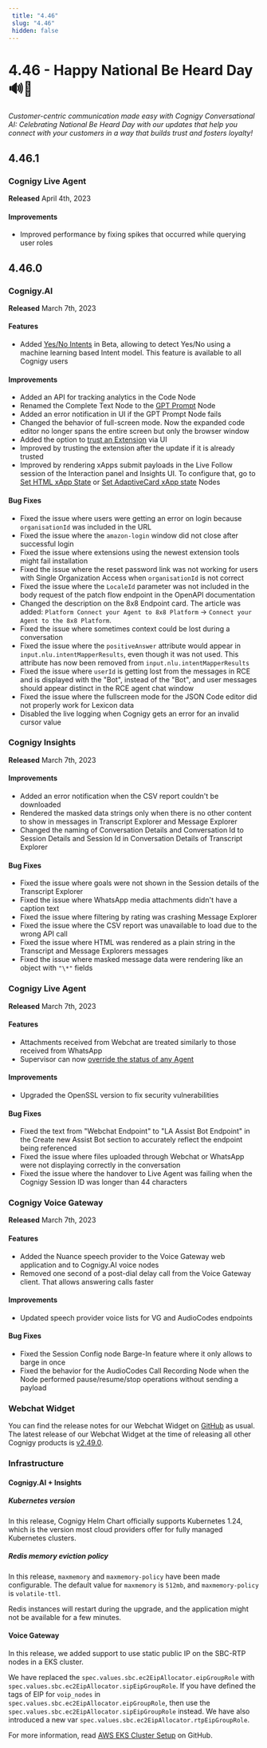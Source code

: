 ```yaml
---
 title: "4.46" 
 slug: "4.46" 
 hidden: false 
---
```


# 4.46 - Happy National Be Heard Day 🔊🤝

_Customer-centric communication made easy with Cognigy Conversational AI: Celebrating National Be Heard Day with our updates that help you connect with your customers in a way that builds trust and fosters loyalty!_

## 4.46.1

### Cognigy Live Agent

**Released** April 4th, 2023

#### Improvements

- Improved performance by fixing spikes that occurred while querying user roles

## 4.46.0

### Cognigy.AI

**Released** March 7th, 2023

#### Features

- Added [Yes/No Intents](../ai/empower/nlu/intents/yes-no-intents.md) in Beta, allowing to detect Yes/No using a machine learning based Intent model. This feature is available to all Cognigy users

#### Improvements

- Added an API for tracking analytics in the Code Node
- Renamed the Complete Text Node to the [GPT Prompt](../ai/build/node-reference/service/llm-prompt.md) Node
- Added an error notification in UI if the GPT Prompt Node fails
- Changed the behavior of full-screen mode. Now the expanded code editor no longer spans the entire screen but only the browser window
- Added the option to [trust an Extension](../ai/build/extensions.md#extension-performance) via UI
- Improved by trusting the extension after the update if it is already trusted
- Improved by rendering xApps submit payloads in the Live Follow session of the Interaction panel and Insights UI. To configure that, go to [Set HTML xApp State](../ai/build/node-reference/xApp/set-html-xApp-state.md#description) or [Set AdaptiveCard xApp state](../ai/build/node-reference/xApp/set-AdaptiveCard-xApp-state.md#description) Nodes

#### Bug Fixes

- Fixed the issue where users were getting an error on login because `organisationId` was included in the URL
- Fixed the issue where the `amazon-login` window did not close after successful login
- Fixed the issue where extensions using the newest extension tools might fail installation
- Fixed the issue where the reset password link was not working for users with Single Organization Access when `organisationId` is not correct
- Fixed the issue where the `LocaleId` parameter was not included in the body request of the patch flow endpoint in the OpenAPI documentation
- Changed the description on the 8x8 Endpoint card. The article was added: `Platform Connect your Agent to 8x8 Platform` → `Connect your Agent to the 8x8 Platform`.
- Fixed the issue where sometimes context could be lost during a conversation
- Fixed the issue where the `positiveAnswer` attribute would appear in `input.nlu.intentMapperResults`, even though it was not used. This attribute has now been removed from `input.nlu.intentMapperResults`
- Fixed the issue where `userId` is getting lost from the messages in RCE and is displayed with the "Bot", instead of the "Bot", and user messages should appear distinct in the RCE agent chat window
- Fixed the issue where the fullscreen mode for the JSON Code editor did not properly work for Lexicon data
- Disabled the live logging when Cognigy gets an error for an invalid cursor value

### Cognigy Insights

**Released** March 7th, 2023

#### Improvements

- Added an error notification when the CSV report couldn't be downloaded
- Rendered the masked data strings only when there is no other content to show in messages in Transcript Explorer and Message Explorer
- Changed the naming of Conversation Details and Conversation Id to Session Details and Session Id in Conversation Details of Transcript Explorer

#### Bug Fixes

- Fixed the issue where goals were not shown in the Session details of the Transcript Explorer
- Fixed the issue where WhatsApp media attachments didn't have a caption text
- Fixed the issue where filtering by rating was crashing Message Explorer
- Fixed the issue where the CSV report was unavailable to load due to the wrong API call
- Fixed the issue where HTML was rendered as a plain string in the Transcript and Message Explorers messages
- Fixed the issue where masked message data were rendering like an object with `"\*"` fields

### Cognigy Live Agent

**Released** March 7th, 2023

#### Features

- Attachments received from Webchat are treated similarly to those received from WhatsApp
- Supervisor can now [override the status of any Agent](../live-agent/reports/supervisor-overview.md)

#### Improvements

- Upgraded the OpenSSL version to fix security vulnerabilities

#### Bug Fixes

- Fixed the text from "Webchat Endpoint" to "LA Assist Bot Endpoint" in the Create new Assist Bot section to accurately reflect the endpoint being referenced
- Fixed the issue where files uploaded through Webchat or WhatsApp were not displaying correctly in the conversation
- Fixed the issue where the handover to Live Agent was failing when the Cognigy Session ID was longer than 44 characters

### Cognigy Voice Gateway

**Released** March 7th, 2023

#### Features

- Added the Nuance speech provider to the Voice Gateway web application and to Cognigy.AI voice nodes
- Removed one second of a post-dial delay call from the Voice Gateway client. That allows answering calls faster

#### Improvements

- Updated speech provider voice lists for VG and AudioCodes endpoints

#### Bug Fixes

- Fixed the Session Config node Barge-In feature where it only allows to barge in once
- Fixed the behavior for the AudioCodes Call Recording Node when the Node performed pause/resume/stop operations without sending a payload

### Webchat Widget

You can find the release notes for our Webchat Widget on [GitHub](https://github.com/Cognigy/WebchatWidget/releases) as usual. The latest release of our Webchat Widget at the time of releasing all other Cognigy products is [v2.49.0](https://github.com/Cognigy/WebchatWidget/releases/tag/v2.49.0).

### Infrastructure

#### Cognigy.AI + Insights

##### Kubernetes version

In this release, Cognigy Helm Chart officially supports Kubernetes 1.24, which is the version most cloud providers offer for fully managed Kubernetes clusters.

##### Redis memory eviction policy

In this release, `maxmemory` and `maxmemory-policy` have been made configurable. The default value for `maxmemory` is `512mb`, and `maxmemory-policy` is `volatile-ttl`.

Redis instances will restart during the upgrade, and the application might not be available for a few minutes.

#### Voice Gateway

In this release, we added support to use static public IP on the SBC-RTP nodes in a EKS cluster.

We have replaced the `spec.values.sbc.ec2EipAllocator.eipGroupRole` with `spec.values.sbc.ec2EipAllocator.sipEipGroupRole`. If you have defined the tags of EIP for `voip_nodes` in `spec.values.sbc.ec2EipAllocator.eipGroupRole`, then use the `spec.values.sbc.ec2EipAllocator.sipEipGroupRole` instead. We have also introduced a new var `spec.values.sbc.ec2EipAllocator.rtpEipGroupRole`.

For more information, read [AWS EKS Cluster Setup](https://github.com/Cognigy/cognigy-vg-helm-chart/blob/main/docs/aws-eks-cluster-setup.md) on GitHub.
